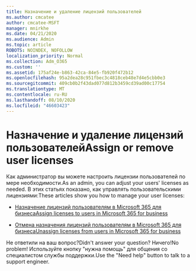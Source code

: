 ```yaml
---
title: Назначение и удаление лицензий пользователей
ms.author: cmcatee
author: cmcatee-MSFT
manager: mnirkhe
ms.date: 04/21/2020
ms.audience: Admin
ms.topic: article
ROBOTS: NOINDEX, NOFOLLOW
localization_priority: Normal
ms.collection: Adm_O365
ms.custom: ''
ms.assetid: 175af24e-b863-42ca-84e5-fb920f472b12
ms.openlocfilehash: 95a2dea28c951fbec3c4818ceb48e7d4e5cbb0e3
ms.sourcegitcommit: 409cb0b2f43dad077d812b3459cd39ad00c17754
ms.translationtype: MT
ms.contentlocale: ru-RU
ms.lasthandoff: 08/10/2020
ms.locfileid: "46603423"
---
```

# <a name="assign-or-remove-user-licenses"></a><span data-ttu-id="8958c-102">Назначение и удаление лицензий пользователей</span><span class="sxs-lookup"><span data-stu-id="8958c-102">Assign or remove user licenses</span></span>

<span data-ttu-id="8958c-103">Как администратор вы можете настроить лицензии пользователей по мере необходимости.</span><span class="sxs-lookup"><span data-stu-id="8958c-103">As an admin, you can adjust your users' licenses as needed.</span></span> <span data-ttu-id="8958c-104">В этих статьях показано, как управлять пользовательскими лицензиями:</span><span class="sxs-lookup"><span data-stu-id="8958c-104">These articles show you how to manage your user licenses:</span></span>
  
- [<span data-ttu-id="8958c-105">Назначение лицензий пользователям в Microsoft 365 для бизнеса</span><span class="sxs-lookup"><span data-stu-id="8958c-105">Assign licenses to users in Microsoft 365 for business</span></span>](https://docs.microsoft.com/azure/active-directory/fundamentals/license-users-groups?context=azure/active-directory/users-groups-roles/context/ugr-context)

- [<span data-ttu-id="8958c-106">Отмена назначения лицензий пользователям в Microsoft 365 для бизнеса</span><span class="sxs-lookup"><span data-stu-id="8958c-106">Unassign licenses from users in Microsoft 365 for business</span></span>](https://docs.microsoft.com/azure/active-directory/fundamentals/license-users-groups?context=azure/active-directory/users-groups-roles/context/ugr-context#remove-a-license)

<span data-ttu-id="8958c-107">Не ответили на ваш вопрос?</span><span class="sxs-lookup"><span data-stu-id="8958c-107">Didn't answer your question?</span></span> <span data-ttu-id="8958c-108">Ничего!</span><span class="sxs-lookup"><span data-stu-id="8958c-108">No problem!</span></span> <span data-ttu-id="8958c-109">Используйте кнопку "нужна помощь" для общения со специалистом службы поддержки.</span><span class="sxs-lookup"><span data-stu-id="8958c-109">Use the "Need help" button to talk to a support engineer.</span></span>
